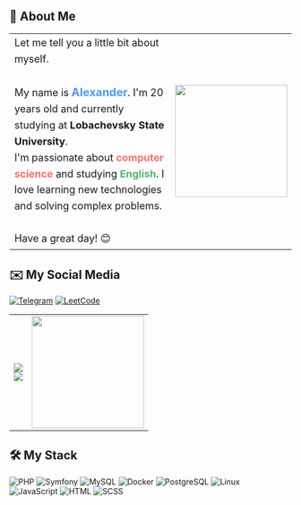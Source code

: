 ## 🌠 About Me  

<table>
  <tr>
    <td style="font-size: 18px; line-height: 1.6;">
      Let me tell you a little bit about myself.<br><br>
      My name is <strong style="font-size: 20px; color: #4e9af1;">Alexander</strong>. I'm 20 years old and currently studying at <strong>Lobachevsky State University</strong>.<br>
      I'm passionate about <strong style="color: #ff6b6b;">computer science</strong> and studying <strong style="color: #58b368;">English</strong>. I love learning new technologies and solving complex problems.<br><br>
      Have a great day! 😊
    </td>
    <td>
      <!-- Здесь вы можете добавить свою гифку -->
      <img src="https://example.com/your-gif.gif" width="200">
    </td>
  </tr>
</table>


## ✉️ My Social Media
[![Telegram](https://img.shields.io/badge/Telegram-2CA5E0?style=for-the-badge&logo=telegram&logoColor=white)](https://t.me/vekanda)
[![LeetCode](https://img.shields.io/badge/LeetCode-3C3C3C?style=for-the-badge&logo=leetcode&logoColor=FFA116)](https://leetcode.com/u/veremeenkoAN/)
</p>

<table>
  <tr>
    <td>
      <img src="https://github-readme-stats.vercel.app/api?username=veremeenkoAN&theme=blue_navy&hide_border=false&include_all_commits=false&count_private=false">
      <br>
      <img src="https://github-readme-stats.vercel.app/api/top-langs/?username=veremeenkoAN&layout=compact&theme=blue_navy">
    </td>
    <td>
      <img src="https://github.com/veremeenkoAN/gift/blob/main/cat2.gif" width="200">
    </td>
  </tr>
</table>



## 🛠️ My Stack  
![PHP](https://img.shields.io/badge/PHP-777BB4?style=for-the-badge&logo=php&logoColor=white) ![Symfony](https://img.shields.io/badge/Symfony-000000?style=for-the-badge&logo=symfony&logoColor=white) ![MySQL](https://img.shields.io/badge/MySQL-4479A1?style=for-the-badge&logo=mysql&logoColor=white) ![Docker](https://img.shields.io/badge/Docker-2496ED?style=for-the-badge&logo=docker&logoColor=white) ![PostgreSQL](https://img.shields.io/badge/PostgreSQL-336791?style=for-the-badge&logo=postgresql&logoColor=white) ![Linux](https://img.shields.io/badge/Linux-FCC624?style=for-the-badge&logo=linux&logoColor=black)  
![JavaScript](https://img.shields.io/badge/JavaScript-F7DF1E?style=for-the-badge&logo=javascript&logoColor=black) ![HTML](https://img.shields.io/badge/HTML-E34F26?style=for-the-badge&logo=html5&logoColor=white) ![SCSS](https://img.shields.io/badge/SCSS-CC6699?style=for-the-badge&logo=sass&logoColor=white)
